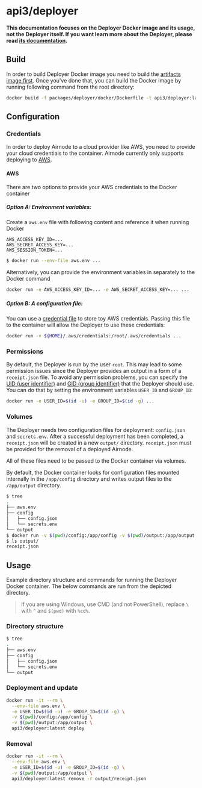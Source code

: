 # api3/deployer

**This documentation focuses on the Deployer Docker image and its usage, not the Deployer itself. If you want learn more about the Deployer, please read [its documentation](../README.md).**

## Build
In order to build Deployer Docker image you need to build the [artifacts image first](../../../docker/README.md). Once you've done that, you can build the Docker image by running following command from the root directory:
```bash
docker build -f packages/deployer/docker/Dockerfile -t api3/deployer:latest .
```

## Configuration
### Credentials
In order to deploy Airnode to a cloud provider like AWS, you need to provide your cloud credentials to the container. Airnode currently only supports deploying to [AWS](https://aws.amazon.com/lambda/).

#### AWS
There are two options to provide your AWS credentials to the Docker container

##### Option A: Environment variables:
Create a `aws.env` file with following content and reference it when running Docker
```
AWS_ACCESS_KEY_ID=...
AWS_SECRET_ACCESS_KEY=...
AWS_SESSION_TOKEN=...
```

```bash
$ docker run --env-file aws.env ...
```

Alternatively, you can provide the environment variables in separately to the Docker command
```bash
docker run -e AWS_ACCESS_KEY_ID=... -e AWS_SECRET_ACCESS_KEY=... ...
```

##### Option B: A configuration file:
You can use a [credential file](https://docs.aws.amazon.com/cli/latest/userguide/cli-configure-files.html#cli-configure-files-where) to store toy AWS credentials. Passing this file to the container will allow the Deployer to use these credentials:
```bash
docker run -v ${HOME}/.aws/credentials:/root/.aws/credentials ...
```

### Permissions
By default, the Deployer is run by the user `root`. This may lead to some permission issues since the Deployer provides an output in a form of a `receipt.json` file. To avoid any permission problems, you can specify the [UID (user identifier)](https://en.wikipedia.org/wiki/User_identifier) and [GID (group identifier)](https://en.wikipedia.org/wiki/Group_identifier) that the Deployer should use. You can do that by setting the environment variables `USER_ID` and `GROUP_ID`:
```bash
docker run -e USER_ID=$(id -u) -e GROUP_ID=$(id -g) ...
```

### Volumes
The Deployer needs two configuration files for deployment: `config.json` and `secrets.env`. After a successful deployment has been completed, a `receipt.json` will be created in a new `output/` directory. `receipt.json` must be provided for the removal of a deployed Airnode.

All of these files need to be passed to the Docker container via volumes.

By default, the Docker container looks for configuration files mounted internally in the `/app/config` directory and writes output files to the `/app/output` directory.
```bash
$ tree
.
├── aws.env
├── config
│   ├── config.json
│   └── secrets.env
└── output
$ docker run -v $(pwd)/config:/app/config -v $(pwd)/output:/app/output ...
$ ls output/
receipt.json
```

## Usage
Example directory structure and commands for running the Deployer Docker container. The below commands are run from the depicted directory.

> If you are using Windows, use CMD (and not PowerShell), replace `\` with `^` and `$(pwd)` with `%cd%`.

### Directory structure
```bash
$ tree
.
├── aws.env
├── config
│   ├── config.json
│   └── secrets.env
└── output
```

### Deployment and update
```bash
docker run -it --rm \
  --env-file aws.env \
  -e USER_ID=$(id -u) -e GROUP_ID=$(id -g) \
  -v $(pwd)/config:/app/config \
  -v $(pwd)/output:/app/output \
  api3/deployer:latest deploy
```

### Removal
```bash
docker run -it --rm \
  --env-file aws.env \
  -e USER_ID=$(id -u) -e GROUP_ID=$(id -g) \
  -v $(pwd)/output:/app/output \
  api3/deployer:latest remove -r output/receipt.json
```
